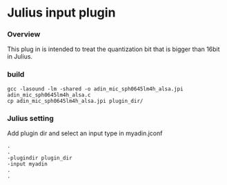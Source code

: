 # Julius input plugin

### Overview 

This plug in is intended to treat the quantization bit that is bigger than 16bit in Julius.


### build

```
gcc -lasound -lm -shared -o adin_mic_sph0645lm4h_alsa.jpi adin_mic_sph0645lm4h_alsa.c
cp adin_mic_sph0645lm4h_alsa.jpi plugin_dir/
```


### Julius setting

Add plugin dir and select an input type in myadin.jconf

```
.
.
-plugindir plugin_dir
-input myadin
.
.
```


